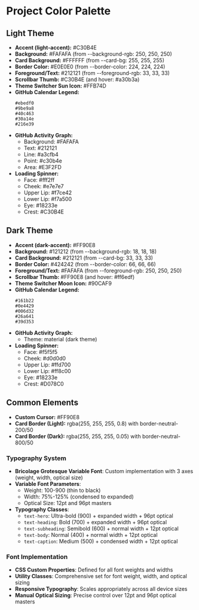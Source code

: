 # Project Color Palette

## Light Theme
- **Accent (light-accent):** #C30B4E
- **Background:** #FAFAFA (from --background-rgb: 250, 250, 250)
- **Card Background:** #FFFFFF (from --card-bg: 255, 255, 255)
- **Border Color:** #E0E0E0 (from --border-color: 224, 224, 224)
- **Foreground/Text:** #212121 (from --foreground-rgb: 33, 33, 33)
- **Scrollbar Thumb:** #C30B4E (and hover: #a30b3a)
- **Theme Switcher Sun Icon:** #FFB74D
- **GitHub Calendar Legend:**
  ```
  #ebedf0
  #9be9a8
  #40c463
  #30a14e
  #216e39
  ```
- **GitHub Activity Graph:**
  - Background: #FAFAFA
  - Text: #212121
  - Line: #a3cfb4
  - Point: #c30b4e
  - Area: #E3F2FD
- **Loading Spinner:**
  - Face: #fff2ff
  - Cheek: #e7e7e7
  - Upper Lip: #f7ce42
  - Lower Lip: #f7a500
  - Eye: #18233e
  - Crest: #C30B4E

## Dark Theme
- **Accent (dark-accent):** #FF90E8
- **Background:** #121212 (from --background-rgb: 18, 18, 18)
- **Card Background:** #212121 (from --card-bg: 33, 33, 33)
- **Border Color:** #424242 (from --border-color: 66, 66, 66)
- **Foreground/Text:** #FAFAFA (from --foreground-rgb: 250, 250, 250)
- **Scrollbar Thumb:** #FF90E8 (and hover: #ff6edf)
- **Theme Switcher Moon Icon:** #90CAF9
- **GitHub Calendar Legend:**
  ```
  #161b22
  #0e4429
  #006d32
  #26a641
  #39d353
  ```
- **GitHub Activity Graph:**
  - Theme: material (dark theme)
- **Loading Spinner:**
  - Face: #f5f5f5
  - Cheek: #d0d0d0
  - Upper Lip: #ffd700
  - Lower Lip: #ff8c00
  - Eye: #18233e
  - Crest: #D078C0

## Common Elements
- **Custom Cursor:** #FF90E8
- **Card Border (Light):** rgba(255, 255, 255, 0.8) with border-neutral-200/50
- **Card Border (Dark):** rgba(255, 255, 255, 0.05) with border-neutral-800/50

### Typography System
- **Bricolage Grotesque Variable Font**: Custom implementation with 3 axes (weight, width, optical size)
- **Variable Font Parameters**: 
  - Weight: 100-900 (thin to black)
  - Width: 75%-125% (condensed to expanded)
  - Optical Size: 12pt and 96pt masters
- **Typography Classes**: 
  - `text-hero`: Ultra-bold (900) + expanded width + 96pt optical
  - `text-heading`: Bold (700) + expanded width + 96pt optical
  - `text-subheading`: Semibold (600) + normal width + 12pt optical
  - `text-body`: Normal (400) + normal width + 12pt optical
  - `text-caption`: Medium (500) + condensed width + 12pt optical

### Font Implementation
- **CSS Custom Properties**: Defined for all font weights and widths
- **Utility Classes**: Comprehensive set for font weight, width, and optical sizing
- **Responsive Typography**: Scales appropriately across all device sizes
- **Manual Optical Sizing**: Precise control over 12pt and 96pt optical masters